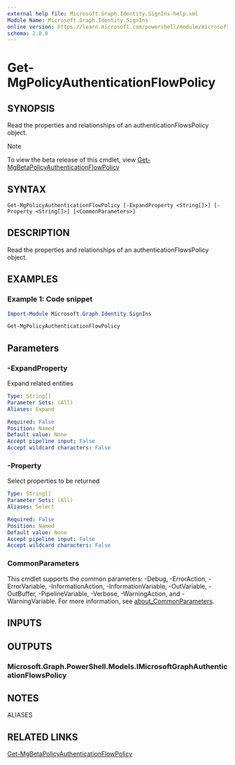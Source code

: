 ```yaml
---
external help file: Microsoft.Graph.Identity.SignIns-help.xml
Module Name: Microsoft.Graph.Identity.SignIns
online version: https://learn.microsoft.com/powershell/module/microsoft.graph.identity.signins/get-mgpolicyauthenticationflowpolicy
schema: 2.0.0
---
```


# Get-MgPolicyAuthenticationFlowPolicy

## SYNOPSIS
Read the properties and relationships of an authenticationFlowsPolicy object.

> [!NOTE]
> To view the beta release of this cmdlet, view [Get-MgBetaPolicyAuthenticationFlowPolicy](/powershell/module/Microsoft.Graph.Beta.Identity.SignIns/Get-MgPolicyAuthenticationFlowPolicy?view=graph-powershell-beta)

## SYNTAX

```
Get-MgPolicyAuthenticationFlowPolicy [-ExpandProperty <String[]>] [-Property <String[]>] [<CommonParameters>]
```

## DESCRIPTION
Read the properties and relationships of an authenticationFlowsPolicy object.

## EXAMPLES

### Example 1: Code snippet
```powershell
Import-Module Microsoft.Graph.Identity.SignIns

Get-MgPolicyAuthenticationFlowPolicy

```
## Parameters

### -ExpandProperty
Expand related entities

```yaml
Type: String[]
Parameter Sets: (All)
Aliases: Expand

Required: False
Position: Named
Default value: None
Accept pipeline input: False
Accept wildcard characters: False
```

### -Property
Select properties to be returned

```yaml
Type: String[]
Parameter Sets: (All)
Aliases: Select

Required: False
Position: Named
Default value: None
Accept pipeline input: False
Accept wildcard characters: False
```

### CommonParameters
This cmdlet supports the common parameters: -Debug, -ErrorAction, -ErrorVariable, -InformationAction, -InformationVariable, -OutVariable, -OutBuffer, -PipelineVariable, -Verbose, -WarningAction, and -WarningVariable. For more information, see [about_CommonParameters](http://go.microsoft.com/fwlink/?LinkID=113216).

## INPUTS

## OUTPUTS

### Microsoft.Graph.PowerShell.Models.IMicrosoftGraphAuthenticationFlowsPolicy
## NOTES

ALIASES

## RELATED LINKS
[Get-MgBetaPolicyAuthenticationFlowPolicy](/powershell/module/Microsoft.Graph.Beta.Identity.SignIns/Get-MgPolicyAuthenticationFlowPolicy?view=graph-powershell-beta)

